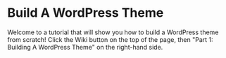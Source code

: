 # Build A WordPress Theme
Welcome to a tutorial that will show you how to build a WordPress theme from scratch! Click the Wiki button on the top of the page, then "Part 1: Building A WordPress Theme" on the right-hand side.
